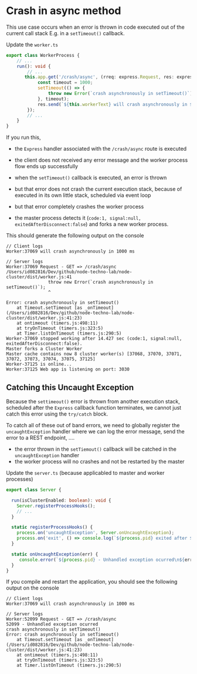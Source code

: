 # Crash in  async method

This use case occurs when an error is thrown in code executed out of the current call stack E.g. in a `setTimeout()` callback.

Update the `worker.ts`

```typescript
export class WorkerProcess {
    // ...
    run(): void {
        // ...
       this.app.get('/crash/async', (rreq: express.Request, res: express.Response, next: express.NextFunction) => {
            const timeout = 1000;
            setTimeout(() => {
                throw new Error(`crash asynchronously in setTimeout()`);
            }, timeout);
            res.send(`${this.workerText} will crash asynchronously in ${timeout} ms\n`);
        });
        // ...
    }
}
```

If you run this, 

* the `Express` handler associated with the `/crash/async` route is executed 
* the client does not received any error message and the worker process flow ends up successfully 

* when the `setTimeout()` callback is executed, an error is thrown
* but that error does not crash the current execution stack, because of executed in its own little stack, scheduled via event loop
* but that error completely crashes the worker process
* the master process detects it (`code:1, signal:null, exitedAfterDisconnect:false`) and forks a new worker process. 

This should generate the following output on the console

```text
// Client logs
Worker:37069 will crash asynchronously in 1000 ms

// Server logs
Worker:37069 Request - GET => /crash/async
/Users/id082816/Dev/github/node-techno-lab/node-cluster/dist/worker.js:41
                throw new Error(`crash asynchronously in setTimeout()`);
                ^

Error: crash asynchronously in setTimeout()
    at Timeout.setTimeout [as _onTimeout] (/Users/id082816/Dev/github/node-techno-lab/node-cluster/dist/worker.js:41:23)
    at ontimeout (timers.js:498:11)
    at tryOnTimeout (timers.js:323:5)
    at Timer.listOnTimeout (timers.js:290:5)
Worker-37069 stopped working after 14.427 sec (code:1, signal:null, exitedAfterDisconnect:false).
Master forks a Cluster Worker
Master cache contains now 8 cluster worker(s) [37068, 37070, 37071, 37072, 37073, 37074, 37075, 37125]
Worker-37125 is online...
Worker:37125 Web app is listening on port: 3030
```

## Catching this Uncaught Exception

Because the `settimeout()` error is thrown from another execution stack, scheduled after the `Express` callback function terminates, we cannot just catch this error using the `try/catch` block.

To catch all of these out of band errors, we need to globally register the `uncaughtException` handler where we can log the error message, send the error to a REST endpoint, ....

* the error thrown in the `setTiemout()` callback will be catched in the `uncaughtException` handler
* the worker process will no crashes and not be restarted by the master

Update the `server.ts` (because applicabled to master and worker processes)

```typescript
export class Server {

  run(isClusterEnabled: boolean): void {
    Server.registerProcessHooks();
    // ...
  }

  static registerProcessHooks() {
    process.on('uncaughtException', Server.onUncaughtException);
    process.on('exit', () => console.log(`${process.pid} exited after ${process.uptime()} sec`));
  }

  static onUncaughtException(err) {
     console.error(`${process.pid} - Unhandled exception ocurred\n${err.message}\r\n${err.stack}`);
  }
}
```

If you compile and restart the application, you should see the following output on the console

```text
// Client logs
Worker:37069 will crash asynchronously in 1000 ms

// Server logs
Worker:52099 Request - GET => /crash/async
52099 - Unhandled exception ocurred
crash asynchronously in setTimeout()
Error: crash asynchronously in setTimeout()
    at Timeout.setTimeout [as _onTimeout] (/Users/id082816/Dev/github/node-techno-lab/node-cluster/dist/worker.js:41:23)
    at ontimeout (timers.js:498:11)
    at tryOnTimeout (timers.js:323:5)
    at Timer.listOnTimeout (timers.js:290:5)
```



